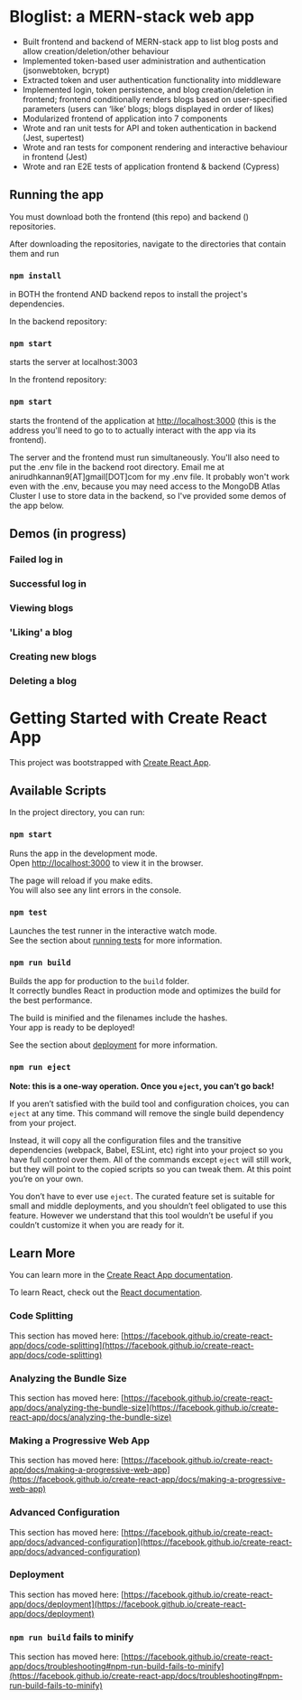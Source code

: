 # Bloglist: a MERN-stack web app
- Built frontend and backend of MERN-stack app to list blog posts and allow creation/deletion/other behaviour
- Implemented token-based user administration and authentication (jsonwebtoken, bcrypt)
- Extracted token and user authentication functionality into middleware
- Implemented login, token persistence, and blog creation/deletion in frontend; frontend conditionally renders
blogs based on user-specified parameters (users can ‘like’ blogs; blogs displayed in order of likes)
- Modularized frontend of application into 7 components
- Wrote and ran unit tests for API and token authentication in backend (Jest, supertest)
- Wrote and ran tests for component rendering and interactive behaviour in frontend (Jest)
- Wrote and ran E2E tests of application frontend & backend (Cypress)

## Running the app

You must download both the frontend (this repo) and backend () repositories. 

After downloading the repositories, navigate to the directories that contain them and run
### `npm install` 
in BOTH the frontend AND backend repos to install the project's dependencies.

In the backend repository: 
### `npm start` 
starts the server at localhost:3003

In the frontend repository:
### `npm start`
starts the frontend of the application at [http://localhost:3000](http://localhost:3000/) (this is the address you'll need to go to to actually interact with the app via its frontend). 

The server and the frontend must run simultaneously. You'll also need to put the .env file in the backend root directory. Email me at anirudhkannan9[AT]gmail[DOT]com for my .env file. It probably won't work even with the .env, because you may need access to the MongoDB Atlas Cluster I use to store data in the backend, so I've provided some demos of the app below. 

## Demos (in progress)

### Failed log in

### Successful log in 

### Viewing blogs

### 'Liking' a blog

### Creating new blogs

### Deleting a blog


# Getting Started with Create React App

This project was bootstrapped with [Create React App](https://github.com/facebook/create-react-app).

## Available Scripts

In the project directory, you can run:

### `npm start`

Runs the app in the development mode.\
Open [http://localhost:3000](http://localhost:3000) to view it in the browser.

The page will reload if you make edits.\
You will also see any lint errors in the console.

### `npm test`

Launches the test runner in the interactive watch mode.\
See the section about [running tests](https://facebook.github.io/create-react-app/docs/running-tests) for more information.

### `npm run build`

Builds the app for production to the `build` folder.\
It correctly bundles React in production mode and optimizes the build for the best performance.

The build is minified and the filenames include the hashes.\
Your app is ready to be deployed!

See the section about [deployment](https://facebook.github.io/create-react-app/docs/deployment) for more information.

### `npm run eject`

**Note: this is a one-way operation. Once you `eject`, you can’t go back!**

If you aren’t satisfied with the build tool and configuration choices, you can `eject` at any time. This command will remove the single build dependency from your project.

Instead, it will copy all the configuration files and the transitive dependencies (webpack, Babel, ESLint, etc) right into your project so you have full control over them. All of the commands except `eject` will still work, but they will point to the copied scripts so you can tweak them. At this point you’re on your own.

You don’t have to ever use `eject`. The curated feature set is suitable for small and middle deployments, and you shouldn’t feel obligated to use this feature. However we understand that this tool wouldn’t be useful if you couldn’t customize it when you are ready for it.

## Learn More

You can learn more in the [Create React App documentation](https://facebook.github.io/create-react-app/docs/getting-started).

To learn React, check out the [React documentation](https://reactjs.org/).

### Code Splitting

This section has moved here: [https://facebook.github.io/create-react-app/docs/code-splitting](https://facebook.github.io/create-react-app/docs/code-splitting)

### Analyzing the Bundle Size

This section has moved here: [https://facebook.github.io/create-react-app/docs/analyzing-the-bundle-size](https://facebook.github.io/create-react-app/docs/analyzing-the-bundle-size)

### Making a Progressive Web App

This section has moved here: [https://facebook.github.io/create-react-app/docs/making-a-progressive-web-app](https://facebook.github.io/create-react-app/docs/making-a-progressive-web-app)

### Advanced Configuration

This section has moved here: [https://facebook.github.io/create-react-app/docs/advanced-configuration](https://facebook.github.io/create-react-app/docs/advanced-configuration)

### Deployment

This section has moved here: [https://facebook.github.io/create-react-app/docs/deployment](https://facebook.github.io/create-react-app/docs/deployment)

### `npm run build` fails to minify

This section has moved here: [https://facebook.github.io/create-react-app/docs/troubleshooting#npm-run-build-fails-to-minify](https://facebook.github.io/create-react-app/docs/troubleshooting#npm-run-build-fails-to-minify)
